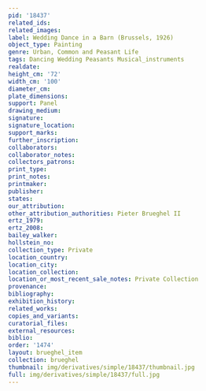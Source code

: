```yaml
---
pid: '18437'
related_ids: 
related_images: 
label: Wedding Dance in a Barn (Brussels, 1926)
object_type: Painting
genre: Urban, Common and Peasant Life
tags: Dancing Wedding Peasants Musical_instruments
realdate: 
height_cm: '72'
width_cm: '100'
diameter_cm: 
plate_dimensions: 
support: Panel
drawing_medium: 
signature: 
signature_location: 
support_marks: 
further_inscription: 
collaborators: 
collaborator_notes: 
collectors_patrons: 
print_type: 
print_notes: 
printmaker: 
publisher: 
states: 
our_attribution: 
other_attribution_authorities: Pieter Brueghel II
ertz_1979: 
ertz_2008: 
bailey_walker: 
hollstein_no: 
collection_type: Private
location_country: 
location_city: 
location_collection: 
location_or_most_recent_sale_notes: Private Collection
provenance: 
bibliography: 
exhibition_history: 
related_works: 
copies_and_variants: 
curatorial_files: 
external_resources: 
biblio: 
order: '1474'
layout: brueghel_item
collection: brueghel
thumbnail: img/derivatives/simple/18437/thumbnail.jpg
full: img/derivatives/simple/18437/full.jpg
---
```

